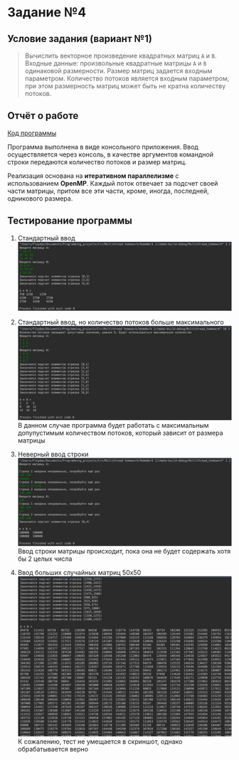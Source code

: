 # Задание №4

## Условие задания (вариант №1)

> Вычислить векторное произведение квадратных матриц `А` и `B`.
> Входные данные: произвольные квадратные матрицы `А` и `В` одинаковой
> размерности. Размер матриц задается входным параметром. Количество
> потоков является входным параметром, при этом размерность матриц может
> быть не кратна количеству потоков.

## Отчёт о работе

[Код программы](main.cpp)

Программа выполнена в виде консольного приложения. Ввод осуществляется через консоль, в качестве аргументов командной строки передаются количество потоков и размер матриц.

Реализация основана на **итеративном параллелизме** с использованием **OpenMP**. Каждый поток отвечает за подсчет своей части матрицы, притом все эти части, кроме, иногда, последней, одникового размера.

## Тестирование программы

1. Стандартный ввод
   ![Sample test №1](screenshots/test1.png)

1. Стандартный ввод, но количество потоков больше максимального
   ![Sample test №2](screenshots/test2.png)
   В данном случае программа будет работать с максимальным допупустимым количеством потоков, который зависит от размера матрицы

1. Неверный ввод строки
   ![Sample test №3](screenshots/test3.png)
   Ввод строки матрицы происходит, пока она не будет содержать хотя бы 2 целых числа

1. Ввод больших случайных матриц 50x50
   ![Sample test №4](screenshots/test4.png)
   К сожалению, тест не умещается в скриншот, однако обрабатывается верно
